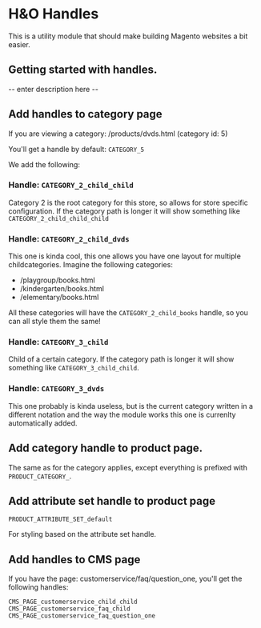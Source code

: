 # H&O Handles
This is a utility module that should make building Magento websites a bit easier.

## Getting started with handles.
-- enter description here --

## Add handles to category page

If you are viewing a category: /products/dvds.html (category id: 5)

You'll get a handle by default: `CATEGORY_5`

We add the following:

### Handle: `CATEGORY_2_child_child`
Category 2 is the root category for this store, so allows for store specific configuration. If the category path is
longer it will show something like `CATEGORY_2_child_child_child`


### Handle: `CATEGORY_2_child_dvds`
This one is kinda cool, this one allows you have one layout for multiple childcategories. Imagine the following categories:
- /playgroup/books.html
- /kindergarten/books.html
- /elementary/books.html

All these categories will have the `CATEGORY_2_child_books` handle, so you can all style them the same!

### Handle: `CATEGORY_3_child`
Child of a certain category.
If the category path is longer it will show something like `CATEGORY_3_child_child`.


### Handle: `CATEGORY_3_dvds`
This one probably is kinda useless, but is the current category written in a different notation and the way the module
works this one is currenlty automatically added.

## Add category handle to product page.
The same as for the category applies, except everything is prefixed with `PRODUCT_CATEGORY_`.

## Add attribute set handle to product page

```
PRODUCT_ATTRIBUTE_SET_default
```
For styling based on the attribute set handle.

## Add handles to CMS page
If you have the page: customerservice/faq/question_one, you'll get the following handles:

```
CMS_PAGE_customerservice_child_child
CMS_PAGE_customerservice_faq_child
CMS_PAGE_customerservice_faq_question_one
```